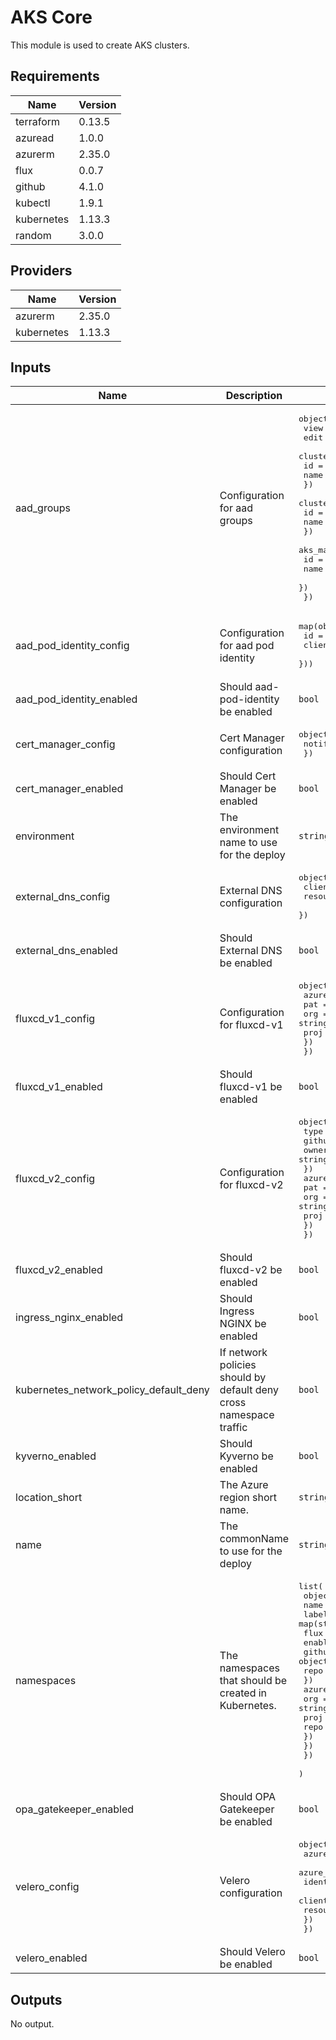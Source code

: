 # AKS Core

This module is used to create AKS clusters.

## Requirements

| Name | Version |
|------|---------|
| terraform | 0.13.5 |
| azuread | 1.0.0 |
| azurerm | 2.35.0 |
| flux | 0.0.7 |
| github | 4.1.0 |
| kubectl | 1.9.1 |
| kubernetes | 1.13.3 |
| random | 3.0.0 |

## Providers

| Name | Version |
|------|---------|
| azurerm | 2.35.0 |
| kubernetes | 1.13.3 |

## Inputs

| Name | Description | Type | Default | Required |
|------|-------------|------|---------|:--------:|
| aad\_groups | Configuration for aad groups | <pre>object({<br>    view = map(any)<br>    edit = map(any)<br>    cluster_admin = object({<br>      id   = string<br>      name = string<br>    })<br>    cluster_view = object({<br>      id   = string<br>      name = string<br>    })<br>    aks_managed_identity = object({<br>      id   = string<br>      name = string<br>    })<br>  })</pre> | n/a | yes |
| aad\_pod\_identity\_config | Configuration for aad pod identity | <pre>map(object({<br>    id        = string<br>    client_id = string<br>  }))</pre> | n/a | yes |
| aad\_pod\_identity\_enabled | Should aad-pod-identity be enabled | `bool` | `true` | no |
| cert\_manager\_config | Cert Manager configuration | <pre>object({<br>    notification_email = string<br>  })</pre> | n/a | yes |
| cert\_manager\_enabled | Should Cert Manager be enabled | `bool` | `true` | no |
| environment | The environment name to use for the deploy | `string` | n/a | yes |
| external\_dns\_config | External DNS configuration | <pre>object({<br>    client_id   = string<br>    resource_id = string<br>  })</pre> | n/a | yes |
| external\_dns\_enabled | Should External DNS be enabled | `bool` | `true` | no |
| fluxcd\_v1\_config | Configuration for fluxcd-v1 | <pre>object({<br>    azure_devops = object({<br>      pat  = string<br>      org  = string<br>      proj = string<br>    })<br>  })</pre> | <pre>{<br>  "azure_devops": {<br>    "org": "",<br>    "pat": "",<br>    "proj": ""<br>  }<br>}</pre> | no |
| fluxcd\_v1\_enabled | Should fluxcd-v1 be enabled | `bool` | `false` | no |
| fluxcd\_v2\_config | Configuration for fluxcd-v2 | <pre>object({<br>    type = string<br>    github = object({<br>      owner = string<br>    })<br>    azure_devops = object({<br>      pat  = string<br>      org  = string<br>      proj = string<br>    })<br>  })</pre> | n/a | yes |
| fluxcd\_v2\_enabled | Should fluxcd-v2 be enabled | `bool` | `true` | no |
| ingress\_nginx\_enabled | Should Ingress NGINX be enabled | `bool` | `true` | no |
| kubernetes\_network\_policy\_default\_deny | If network policies should by default deny cross namespace traffic | `bool` | `false` | no |
| kyverno\_enabled | Should Kyverno be enabled | `bool` | `true` | no |
| location\_short | The Azure region short name. | `string` | n/a | yes |
| name | The commonName to use for the deploy | `string` | n/a | yes |
| namespaces | The namespaces that should be created in Kubernetes. | <pre>list(<br>    object({<br>      name   = string<br>      labels = map(string)<br>      flux = object({<br>        enabled = bool<br>        github = object({<br>          repo = string<br>        })<br>        azure_devops = object({<br>          org  = string<br>          proj = string<br>          repo = string<br>        })<br>      })<br>    })<br>  )</pre> | n/a | yes |
| opa\_gatekeeper\_enabled | Should OPA Gatekeeper be enabled | `bool` | `true` | no |
| velero\_config | Velero configuration | <pre>object({<br>    azure_storage_account_name      = string<br>    azure_storage_account_container = string<br>    identity = object({<br>      client_id   = string<br>      resource_id = string<br>    })<br>  })</pre> | n/a | yes |
| velero\_enabled | Should Velero be enabled | `bool` | `false` | no |

## Outputs

No output.

